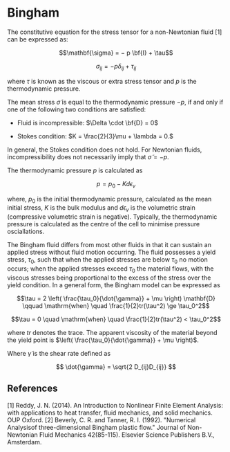 # Bingham

The constitutive equation for the stress tensor for a non-Newtonian fluid [1] can be
expressed as:

$$\mathbf{\sigma} = − p \bf{I} + \tau$$

$$\sigma_{ij} = − p \delta_{ij} + \tau_{ij}$$

where $\tau$ is known as the viscous or extra stress tensor and $p$ is the thermodynamic pressure.

The mean stress $\tilde \sigma$ is equal to the thermodynamic pressure $−p$, if and only if one
of the following two conditions are satisfied:

   * Fluid is incompressible: $\Delta \cdot \bf{D} = 0$

   * Stokes condition: $K = \frac{2}{3}\mu + \lambda = 0.$

In general, the Stokes condition does not hold. For Newtonian fluids, incompressibility
does not necessarily imply that $\tilde \sigma = − p$.

The thermodynamic pressure $p$ is calculated as

$$p = p_0 - K d\epsilon_v$$

where, $p_0$ is the initial thermodynamic pressure, calculated as the mean initial stress,
$K$ is the bulk modulus and $d\epsilon_v$ is the volumetric strain (compressive volumetric strain
is negative). Typically, the thermodynamic pressure is calculated as the centre of the cell
to minimise pressure osciallations.

The Bingham fluid differs from most other fluids in that it can
sustain an applied stress without fluid motion occurring. The fluid possesses a yield
stress, $τ_0$, such that when the applied stresses are below $τ_0$ no motion occurs; when
the applied stresses exceed $τ_0$ the material flows, with the viscous stresses being
proportional to the excess of the stress over the yield condition. In a general form,
the Bingham model can be expressed as

$$\tau = 2 \left( \frac{\tau_0}{\dot{\gamma}} + \mu \right) \mathbf{D} \qquad
\mathrm{when} \quad \frac{1}{2}tr(\tau^2) \ge \tau_0^2$$

$$\tau = 0 \quad \mathrm{when} \quad \frac{1}{2}tr(\tau^2) < \tau_0^2$$


where $tr$ denotes the trace. The apparent viscosity of the material beyond the yield point is $\left( \frac{\tau_0}{\dot{\gamma}} + \mu \right)$.

Where $\dot{\gamma}$ is the shear rate defined as

$$ \dot{\gamma} = \sqrt{2 D_{ij}D_{ij}} $$



## References
[1] Reddy, J. N. (2014). An Introduction to Nonlinear Finite Element Analysis: with applications to heat transfer, fluid mechanics, and solid mechanics. OUP Oxford.
[2] Beverly, C. R. and Tanner, R. I. (1992). "Numerical Analysisof three-dimensional Bingham plastic flow." Journal of Non-Newtonian Fluid Mechanics 42(85-115). Elsevier Science Publishers B.V., Amsterdam.